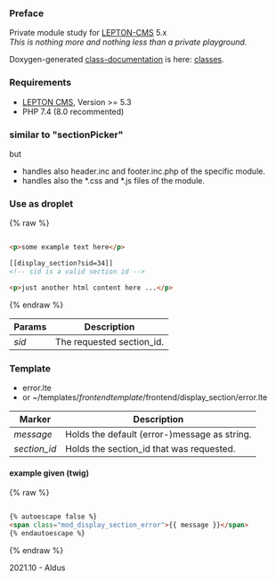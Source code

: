 ### Preface
Private module study for [LEPTON-CMS][1] 5.x  
_This is nothing more and nothing less than a private playground._  

Doxygen-generated [class-documentation](/html/) is here: [classes](/html/).

### Requirements
- [LEPTON CMS][1], Version >= 5.3
- PHP 7.4 (8.0 recommented)

### similar to "sectionPicker"
but  
- handles also header.inc and footer.inc.php of the specific module.
- handles also the *.css and *.js files of the module.

### Use as droplet
{% raw %}
```html

<p>some example text here</p>

[[display_section?sid=34]]
<!-- sid is a valid section id -->

<p>just another html content here ...</p>

```
{% endraw %}
  
Params|Description
-----|-----
*sid*|The requested section_id.


### Template
- error.lte
- or ~/templates/*frontendtemplate*/frontend/display_section/error.lte

Marker|Description
-----|-----
*message*|Holds the default (error-)message as string.  
*section_id*|Holds the section_id that was requested.  

#### example given (twig)
{% raw %}
```html

{% autoescape false %}  
<span class="mod_display_section_error">{{ message }}</span>  
{% endautoescape %}

```
{% endraw %}

2021.10 - Aldus

[1]: https://lepton-cms.org "LEPTON CMS"
